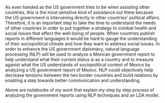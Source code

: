 As even handed as the US government tries to be when assisting other countries, this is the most sensitive kind of assistance out there because the US government is intervening directly in other countries' political affairs. Therefore, it is an important step to take the time to understand the needs of other countries in order to put together a strategy to combat health and social issues that affect the well-being of people. When countries publish reports in different languages it would be hard to gauge the understanding of their sociopolitical climate and how they want to address social issues. In order to enhance the US government diplomacy, natural language processing (NLP) will be used to analyze a Mexican government report to help understand what their current status is as a country and to measure aganist what the US understands of sociopolitical context of Mexico by analyzing a US government report of Mexico. NLP could objectively help decrease tensions between the two border countries and build relations by enabling a step towards better communication and understanding. 

Above are notebooks of my work that explain my step by step process of analyzing the government reports using NLP techniques and an LDA model. 
